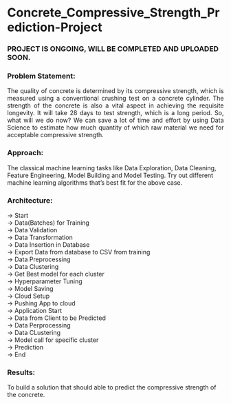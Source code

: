 # Concrete_Compressive_Strength_Prediction-Project

### PROJECT IS ONGOING, WILL BE COMPLETED AND UPLOADED SOON.

### Problem Statement: 
<p align="justify">The quality of concrete is determined by its compressive strength, which is measured using a conventional crushing test on a concrete cylinder. The strength of the concrete is also a vital aspect in achieving the requisite longevity. It will take 28 days to test strength, which is a long period. So, what will we do now? We can save a lot of time and effort by using Data Science to estimate how much quantity of which raw material we need for acceptable compressive strength. </p>

### Approach: 
The classical machine learning tasks like Data Exploration, Data Cleaning, Feature Engineering, Model Building and Model Testing. Try out different machine learning algorithms that’s best fit for the above case.

### Architecture:
-> Start  <br>
-> Data(Batches) for Training <br>
-> Data Validation <br>
-> Data Transformation <br>
-> Data Insertion in Database <br>
->  Export Data from database to CSV from training <br>
-> Data Preprocessing <br>
-> Data Clustering <br>
-> Get Best model for each cluster <br>
-> Hyperparameter Tuning <br>
-> Model Saving <br>
-> Cloud Setup <br>
-> Pushing App to cloud <br>
-> Application Start <br>
-> Data from Client to be Predicted <br>
-> Data Perprocessing <br>
-> Data CLustering <br>
-> Model call for specific cluster <br>
-> Prediction <br>
-> End <br>


### Results: 
To build a solution that should able to predict the compressive strength of the concrete.
